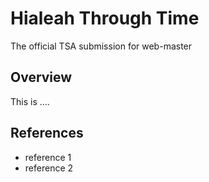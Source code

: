 # Hialeah Through Time

The official TSA submission for web-master

## Overview

This is ....

## References

- reference 1
- reference 2
